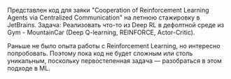 Представлен код для заяки "Cooperation of Reinforcement Learning Agents via Centralized Communication" на летнюю стажировку в JetBrains.
Задача: Реализовать что-то из Deep RL в дефолтной среде из Gym - MountainCar (Deep Q-learning, REINFORCE, Actor-Critic).

Раньше не было опыта работы с Reinforcement Learning, но интересно попробовать. 
Поэтому пока код не будет сложным или столь уникальным, поскольку первостепенная задача — разобраться в этом подходе в ML.
